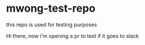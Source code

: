 # mwong-test-repo
this repo is used for testing purposes 


Hi there, now i'm opening a pr to test if it goes to slack
